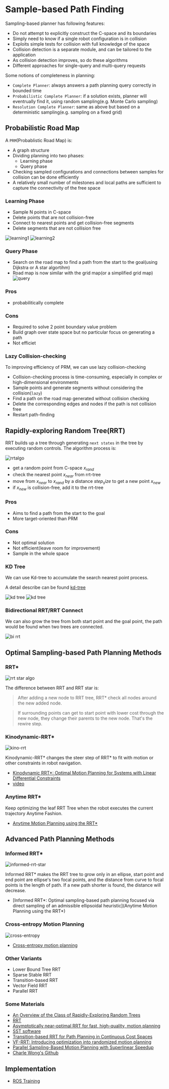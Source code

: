 # Sample-based Path Finding

Sampling-based planner has following features:

- Do not attempt to explicitly construct the C-space and its boundaries
- Simply need to know if a single robot configuration is in collision
- Exploits simple tests for collision with full knowledge of the space
- Collision detection is a separate module, and can be tailored to the application
- As collision detection improves, so do these algorithms
- Different approaches for single-query and multi-query requests

Some notions of completeness in planning:

- `Complete Planner`: always answers a path planning query correctly in bounded time
- `Probabilistic Complete Planner`: if a solution exists, planner will eventrually find it, using random sampling(e.g. Monte Carlo sampling)
- `Resolution Complete Planner`: same as above but based on a deterministic sampling(e.g. sampling on a fixed grid)

## Probabilistic Road Map

A `PRM`(Probablistic Road Map) is:

- A graph structure
- Dividing planning into two phases:
    - Learning phase
    - Query phase
- Checking sampled configurations and connections between samples for collision can be done efficiently
- A relatively small number of milestones and local paths are sufficient to capture the connectivity of the free space

### Learning Phase

- Sample N points in C-space
- Delete points that are not collision-free
- Connect to nearest points and get collision-free segments
- Delete segments that are not collision free

![learning1](images/sample/learning_phase1.png)
![learning2](images/sample/learning_phase2.png)

### Query Phase
- Search on the road map to find a path from the start to the goal(using Dijkstra or A star algortihm)
- Road map is now similar with the grid map(or a simplified grid map)
![query](images/sample/query_phase.png)

### Pros
- probabilitically complete

### Cons
- Required to solve 2 point boundary value problem
- Build graph over state space but no particular focus on generating a path
- Not efficiet

### Lazy Collision-checking

To improving efficiency of PRM, we can use lazy collision-checking

- Collision-checking process is time-consuming, especially in complex or high-dimensional environments
- Sample points and generate segments without considering the collision(`lazy`)
- Find a path on the road map generated without collision checking
- Delete the corresponding edges and nodes if the path is not collision free
- Restart path-finding

## Rapidly-exploring Random Tree(RRT)

RRT builds up a tree through generating `next states` in the tree by executing random controls.
The algorithm process is:

![rrtalgo](images/sample/rrt_algorithm.png)

- get a random point from C-space $x_{rand}$
- check the nearest point $x_{near}$ from rrt-tree 
- move from $x_{near}$ to $x_{rand}$ by a distance $step_size$ to get a new point $x_{new}$
- if $x_{new}$ is collision-free, add it to the rrt-tree

### Pros

- Aims to find a path from the start to the goal
- More target-oriented than PRM

### Cons

- Not optimal solution
- Not efficient(leave room for improvement)
- Sample in the whole space

### KD Tree

We can use Kd-tree to accumulate the search nearest point process.

A detail describe can be found [kd-tree](https://blog.csdn.net/junshen1314/article/details/51121582)

![kd tree](images/sample/kdtree1.png)
![kd tree](images/sample/kdtree2.png)

### Bidirectional RRT/RRT Connect

We can also grow the tree from both start point and the goal point, the path would be found when two trees are connected.

![bi rrt](images/sample/bi_rrt.png)

## Optimal Sampling-based Path Planning Methods

### RRT*

![rrt star algo](images/sample/rrt_star_algo.png)

The difference between RRT and RRT star is:

> After adding a new node to RRT tree, RRT\* check all nodes around the new added node.

> If surrounding points can get to start point with lower cost through the new node, they change their parents to the new node. That's the rewire step.

### Kinodynamic-RRT*

![kino-rrt](images/sample/kino-rrt.png)

Kinodynamic-RRT\* changes the steer step of RRT\* to fit with motion or other constraints in robot navigation.

- [Kinodynamic RRT\*: Optimal Motion Planning for Systems with Linear Differential Constraints](https://arxiv.org/pdf/1205.5088.pdf)
- [video](https://www.youtube.com/watch?v=RB3g_GP0-dU)

### Anytime RRT\*

Keep optimizing the leaf RRT Tree when the robot executes the current trajectory Anytime Fashion.

- [Anytime Motion Planning using the RRT\*](https://ieeexplore.ieee.org/stamp/stamp.jsp?tp=&arnumber=5980479)

## Advanced Path Planning Methods

### Informed RRT\*

![informed-rrt-star](images/sample/informed-rrt-star.png)

Informed RRT\* makes the RRT tree to grow only in an ellipse, start point and end point are ellipse's two focal points, and the distance from curve to focal points is the length of path. If a new path shorter is found, the distance will decrease. 

- [Informed RRT\*: Optimal sampling-based path planning focused via direct sampling of an admissible ellipsoidal heuristic](Anytime Motion Planning using the RRT*)

### Cross-entropy Motion Planning

![cross-entropy](images/sample/cross-entropy-rrt-star.png)

- [Cross-entropy motion planning](www.roboticsproceedings.org/rss07/)

### Other Variants

- Lower Bound Tree RRT
- Sparse Stable RRT
- Transition-based RRT
- Vector Field RRT
- Parallel RRT

### Some Materials

- [An Overview of the Class of Rapidly-Exploring Random Trees](https://dspace.library.uu.nl/bitstream/handle/1874/367745/ICML.pdf?sequence=2&isAllowed=y)
- [RRT](http://lavalle.pl/rrt/)
- [Asymptotically near-optimal RRT for fast, high-quality, motion planning](https://arxiv.org/pdf/1308.0189.pdf)
- [SST software](http://pracsyslab.org/sst_software)
- [Transition-based RRT for Path Planning in Continuous Cost Spaces](homepages.laas.fr/jcortes/Papers/)
- [VF-RRT: Introducing optimization into randomized motion planning](https://ieeexplore.ieee.org/document/6606360)
- [Parallel Sampling-Based Motion Planning with Superlinear Speedup](https://robotics.cs.unc.edu/publications/)
- [Charle Wong's Github](https://github.com/zychaoqun)

## Implementation

- [ROS Training](https://industrial-training-master.readthedocs.io/en/melodic/_source/session4/Motion-Planning-CPP.html)
